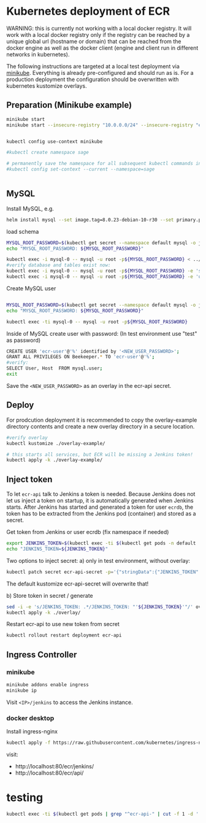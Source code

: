 
# Kubernetes deployment of ECR


WARNING: this is currently not working with a local docker registry. It will work with a local docker registry only if the registry can be reached by a unique global url (hostname or domain) that can be reached from the docker engine as well as the docker client (engine and client run in different networks in kubernetes).


The following instructions are targeted at a local test deployment via [minikube](https://kubernetes.io/docs/tasks/tools/install-minikube/). Everything is already pre-configured and should run as is. For a production deployment the configuration should be overwritten with kubernetes kustomize overlays.


## Preparation (Minikube example)

```bash
minikube start
minikube start --insecure-registry "10.0.0.0/24" --insecure-registry "ecr-registry:5000"


kubectl config use-context minikube

#kubectl create namespace sage

# permanently save the namespace for all subsequent kubectl commands in that context.
#kubectl config set-context --current --namespace=sage



```

## MySQL

Install MySQL, e.g.
```bash
helm install mysql --set image.tag=8.0.23-debian-10-r30 --set primary.persistence.size=1Gi bitnami/mysql
```

load schema
```bash
MYSQL_ROOT_PASSWORD=$(kubectl get secret --namespace default mysql -o jsonpath="{.data.mysql-root-password}" | base64 --decode)
echo "MYSQL_ROOT_PASSWORD: ${MYSQL_ROOT_PASSWORD}"

kubectl exec -i mysql-0 -- mysql -u root -p${MYSQL_ROOT_PASSWORD} < ../schema.sql
#verify database and tables exist now:
kubectl exec -i mysql-0 -- mysql -u root -p${MYSQL_ROOT_PASSWORD} -e 'show databases;'
kubectl exec -i mysql-0 -- mysql -u root -p${MYSQL_ROOT_PASSWORD} -e 'use SageECR; show tables;'
```

Create MySQL user
```bash

MYSQL_ROOT_PASSWORD=$(kubectl get secret --namespace default mysql -o jsonpath="{.data.mysql-root-password}" | base64 --decode)
echo "MYSQL_ROOT_PASSWORD: ${MYSQL_ROOT_PASSWORD}"

kubectl exec -ti mysql-0 -- mysql -u root -p${MYSQL_ROOT_PASSWORD}
```

Inside of MySQL create user with password: (In test environment use "test" as password)
```bash
CREATE USER 'ecr-user'@'%' identified by '<NEW_USER_PASSWORD>';
GRANT ALL PRIVILEGES ON Beekeeper.* TO 'ecr-user'@'%';
#verify:
SELECT User, Host  FROM mysql.user;
exit
```
Save the `<NEW_USER_PASSWORD>` as an overlay in the ecr-api secret.

## Deploy

For prodcution deployment it is recommended to copy the overlay-example directory contents and create a new overlay directory in a secure location.

```bash
#verify overlay
kubectl kustomize ./overlay-example/

# this starts all services, but ECR will be missing a Jenkins token!
kubectl apply -k ./overlay-example/
```

## Inject token

To let `ecr-api` talk to Jenkins a token is needed. Because Jenkins does not let us inject a token on startup, it is automatically generated when Jenkins starts. After Jenkins has started and generated a token for user `ecrdb`, the token has to be extracted from the Jenkins pod (container) and stored as a secret.

Get token from Jenkins or user ecrdb  (fix namespace if needed)
```bash
export JENKINS_TOKEN=$(kubectl exec -ti $(kubectl get pods -n default | grep "^ecr-jenkins-" | cut -f 1 -d ' ') -n default -- /bin/cat /var/jenkins_home/secrets/ecrdb_token.txt)
echo "JENKINS_TOKEN=${JENKINS_TOKEN}"
```

Two options to inject secret:
a) only in test environment, without overlay:
```bash
kubectl patch secret ecr-api-secret -p='{"stringData":{"JENKINS_TOKEN": "'${JENKINS_TOKEN}'"}}'
```
The default kustomize ecr-api-secret will overwrite that!

b) Store token in secret / generate
```bash
sed -i -e 's/JENKINS_TOKEN: .*/JENKINS_TOKEN: "'${JENKINS_TOKEN}'"/' overlay/ecr-api.secret.yaml
kubectl apply -k ./overlay/
```

Restart ecr-api to use new token from secret
```bash
kubectl rollout restart deployment ecr-api
```

## Ingress Controller

### minikube
```bash
minikube addons enable ingress
minikube ip
```

Visit `<IP>/jenkins` to access the Jenkins instance.

### docker desktop

Install ingress-nginx
```bash
kubectl apply -f https://raw.githubusercontent.com/kubernetes/ingress-nginx/controller-v0.45.0/deploy/static/provider/cloud/deploy.yaml
```

visit:
- http://localhost:80/ecr/jenkins/
- http://localhost:80/ecr/api/

# testing

```bash
kubectl exec -ti $(kubectl get pods | grep "^ecr-api-" | cut -f 1 -d ' ') -- /bin/ash -c 'coverage run -m pytest -v --runslow  &&  coverage report -m'
```